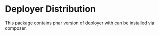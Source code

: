 # Deployer Distribution

This package contains phar version of deployer with can be installed via composer.

